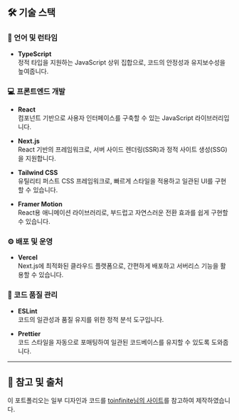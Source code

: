 ## 🛠 기술 스택

### 📌 언어 및 런타임

- **TypeScript**  
  정적 타입을 지원하는 JavaScript 상위 집합으로, 코드의 안정성과 유지보수성을 높여줍니다.

### 💻 프론트엔드 개발

- **React**  
  컴포넌트 기반으로 사용자 인터페이스를 구축할 수 있는 JavaScript 라이브러리입니다.

- **Next.js**  
  React 기반의 프레임워크로, 서버 사이드 렌더링(SSR)과 정적 사이트 생성(SSG)을 지원합니다.

- **Tailwind CSS**  
  유틸리티 퍼스트 CSS 프레임워크로, 빠르게 스타일을 적용하고 일관된 UI를 구현할 수 있습니다.

- **Framer Motion**  
  React용 애니메이션 라이브러리로, 부드럽고 자연스러운 전환 효과를 쉽게 구현할 수 있습니다.

### ⚙️ 배포 및 운영

- **Vercel**  
  Next.js에 최적화된 클라우드 플랫폼으로, 간편하게 배포하고 서버리스 기능을 활용할 수 있습니다.

### 🧹 코드 품질 관리

- **ESLint**  
  코드의 일관성과 품질 유지를 위한 정적 분석 도구입니다.

- **Prettier**  
  코드 스타일을 자동으로 포매팅하여 일관된 코드베이스를 유지할 수 있도록 도와줍니다.

---

## 🔖 참고 및 출처

이 포트폴리오는 일부 디자인과 코드를 [toinfinite님의 사이트](https://me.toinfinite.dev)를 참고하여 제작하였습니다.
